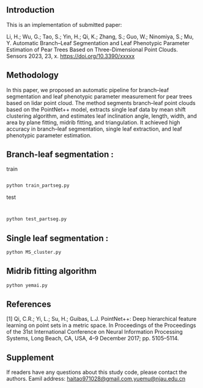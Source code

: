 
## Introduction

This is an implementation of submitted paper: 

Li, H.; Wu, G.; Tao, S.; Yin, H.; Qi, K.; Zhang, S.; Guo, W.; Ninomiya, S.; Mu, Y. Automatic Branch–Leaf Segmentation and Leaf Phenotypic Parameter Estimation of Pear Trees Based on Three-Dimensional Point Clouds. Sensors 2023, 23, x. https://doi.org/10.3390/xxxxx


## Methodology 

In this paper, we proposed an automatic pipeline for branch–leaf segmentation and leaf phenotypic parameter measurement for pear trees based on lidar point cloud. The method segments branch–leaf point clouds based on the PointNet++ model, extracts single leaf data by mean shift clustering algorithm, and estimates leaf inclination angle, length, width, and area by plane fitting, midrib fitting, and triangulation. It achieved high accuracy in branch–leaf segmentation, single leaf extraction, and leaf phenotypic parameter estimation. 


## Branch-leaf segmentation : 

train 

```bash

python train_partseg.py


```
test
```bash


python test_partseg.py

```

## Single leaf segmentation : 

```bash
python MS_cluster.py
```

## Midrib fitting algorithm

```bash
python yemai.py

```



## References
[1] Qi, C.R.; Yi, L.; Su, H.; Guibas, L.J. PointNet++: Deep hierarchical feature learning on point sets in a metric space. In Proceedings of the Proceedings of the 31st International Conference on Neural Information Processing Systems, Long Beach, CA, USA, 4–9 December 2017; pp. 5105–5114.

## Supplement
If readers have any questions about this study code, please contact the authors.
Eamil address: haitao971028@gmail.com,yuemu@njau.edu.cn
